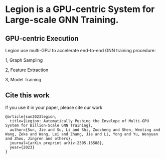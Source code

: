 # Legion is a GPU-centric System for Large-scale GNN Training.
## GPU-centric Execution
Legion use multi-GPU to accelerate end-to-end GNN training procedure:

1, Graph Sampling

2, Feature Extraction

3, Model Training

## Cite this work
If you use it in your paper, please cite our work

```
@article{sun2023legion,
  title={Legion: Automatically Pushing the Envelope of Multi-GPU System for Billion-Scale GNN Training},
  author={Sun, Jie and Su, Li and Shi, Zuocheng and Shen, Wenting and Wang, Zeke and Wang, Lei and Zhang, Jie and Li, Yong and Yu, Wenyuan and Zhou, Jingren and others},
  journal={arXiv preprint arXiv:2305.16588},
  year={2023}
}
```
